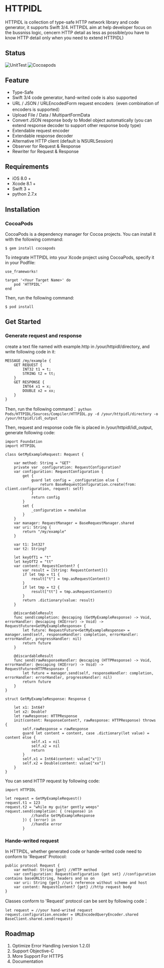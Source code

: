 # HTTPIDL
HTTPIDL is collection of type-safe HTTP network library and code generator, it supports Swift 3/4.
HTTPIDL aim at help developer focus on the bussniss logic, cencern HTTP detail as less as possible(you have to know HTTP detail only when you need to extend HTTPIDL)

## Status
![UnitTest](https://img.shields.io/badge/test-passing-brightgreen.svg)   ![Cocoapods](https://img.shields.io/badge/pod-1.1.9-blue.svg)

## Feature
* Type-Safe
* Swift 3/4 code generator, hand-writed code is also supported
* URL / JSON / URLEncodedForm request encoders（even combination of encoders is supported）
* Upload File / Data / MultipartFormData
* Convert JSON response body to Model object automatically (you can extend response decoder to support other response body type)
* Extendable request encoder
* Extendable response decoder
* Alternative HTTP client (default is NSURLSession)
* Observer for Request & Response
* Rewriter for Request & Response

## Requirements
* iOS 8.0 +
* Xcode 8.1 + 
* Swift 3 +
* python 2.7.x

## Installation
### CocoaPods
CocoaPods is a dependency manager for Cocoa projects. You can install it with the following command:

`$ gem install cocoapods`

To integrate HTTPIDL into your Xcode project using CocoaPods, specify it in your Podfile:
```
use_frameworks!

target '<Your Target Name>' do
    pod 'HTTPIDL'
end
```

Then, run the following command:

`$ pod install`

## Get Started
### Generate request and response
create a text file named with example.http in /your/httpidl/directory, and write following code in it:
```
MESSAGE /my/example {
	GET REQUEST {
		INT32 t1 = t;
		STRING t2 = tt;
	}
	GET RESPONSE {
		INT64 x1 = x;
		DOUBLE x2 = xx;
	}
}
```

Then, run the following command：
`python Pods/HTTPIDL/Sources/Compiler/HTTPIDL.py -d /your/httpidl/directory -o /your/httpidl/idl_output`

Then, request and response code file is placed in /your/httpidl/idl_output, generate following code:
```
import Foundation
import HTTPIDL

class GetMyExampleRequest: Request {
    
    var method: String = "GET"
    private var _configuration: RequestConfiguration?
    var configuration: RequestConfiguration {
        get {
            guard let config = _configuration else {
                return BaseRequestConfiguration.create(from: client.configuration, request: self)
            }
            return config
        }
        set {
            _configuration = newValue
        }
    }
    var manager: RequestManager = BaseRequestManager.shared
    var uri: String {
        return "/my/example"
    }
    
    var t1: Int32?
    var t2: String?
    
    let keyOfT1 = "t"
    let keyOfT2 = "tt"
    var content: RequestContent? {
        var result = [String: RequestContent]()
        if let tmp = t1 {
            result["t"] = tmp.asRequestContent()
        }
        if let tmp = t2 {
            result["tt"] = tmp.asRequestContent()
        }
        return .dictionary(value: result)
    }
    
    @discardableResult
    func send(completion: @escaping (GetMyExampleResponse) -> Void, errorHandler: @escaping (HIError) -> Void) -> RequestFuture<GetMyExampleResponse> {
        let future: RequestFuture<GetMyExampleResponse> = manager.send(self, responseHandler: completion, errorHandler: errorHandler, progressHandler: nil)
        return future
    }
    
    @discardableResult
    func send(rawResponseHandler: @escaping (HTTPResponse) -> Void, errorHandler: @escaping (HIError) -> Void) -> RequestFuture<HTTPResponse> {
        let future = manager.send(self, responseHandler: completion, errorHandler: errorHandler, progressHandler: nil)
        return future
    }
}

struct GetMyExampleResponse: Response {
    
    let x1: Int64?
    let x2: Double?
    let rawResponse: HTTPResponse
    init(content: ResponseContent?, rawResponse: HTTPResponse) throws {
        self.rawResponse = rawResponse
        guard let content = content, case .dictionary(let value) = content else {
            self.x1 = nil
            self.x2 = nil
            return
        }
        self.x1 = Int64(content: value["x"])
        self.x2 = Double(content: value["xx"])
    }
}
```


You can send HTTP request by following code:
```
import HTTPIDL

let request = GetMyExampleRequest()
request.t1 = 123
request.t2 = "while my guitar gently weeps"
request.send(completion: { (response) in
            //handle GetMyExampleResponse
        }) { (error) in
            //handle error
        }
```

### Hande-writed request

In HTTPIDL, whether generated code or hande-writed code need to conform to 'Request' Protocol:
```
public protocol Request {
    var method: String {get} //HTTP method
    var configuration: RequestConfiguration {get set} //configuration contains baseURLString, headers and so on
    var uri: String {get} //uri reference without scheme and host
    var content: RequestContent? {get} //http request body
}
```

Classes conform to 'Request' protocol can be sent by following code：
```
let request = //your hand-writed request
request.configuration.encoder = URLEncodedQueryEncoder.shared
BaseClient.shared.send(request)
```


## Roadmap
1. Optimize Error Handling (version 1.2.0) 
2. Support Objective-C
3. More Support For HTTPS
4. Documentation
